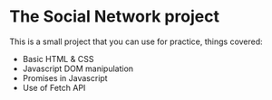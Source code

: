 # The Social Network project

This is a small project that you can use for practice, things covered:

- Basic HTML & CSS
- Javascript DOM manipulation
- Promises in Javascript
- Use of Fetch API
